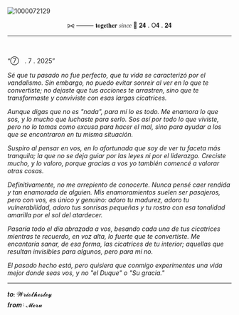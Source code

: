![1000072129](https://github.com/user-attachments/assets/f023cc07-f623-482e-9e82-b970f2ac6103)

<p align= "center">⪩⪨ ⸻ 𝐭𝐨𝐠𝐞𝐭𝐡𝐞𝐫 𝑠𝑖𝑛𝑐𝑒 💍 𝟐𝟒 . O𝟒 . 𝟐𝟒</p>

___

<br>

 “➆ㅤ. 7 . 2025”

<i>Sé que tu pasado no fue perfecto,
que tu vida se caracterizó por el vandalismo.
Sin embargo, no puedo evitar sonreir al ver en lo que te convertiste; no dejaste que tus acciones te arrastren, sino que te transformaste y conviviste con esas largas cicatrices.</i>

<i>Aunque digas que no es "nada", para mí lo es todo.
Me enamora lo que sos, y lo mucho que luchaste para serlo.
Sos así por todo lo que viviste, pero no lo tomas como excusa para hacer el mal, sino para ayudar a los que se encontraron en tu misma situación.</i>

<i>Suspiro al pensar en vos, en lo afortunada que soy de ver tu faceta más tranquila; la que no se deja guiar por las leyes ni por el liderazgo. Creciste mucho, y lo valoro, porque gracias a vos yo también comencé a valorar otras cosas.</i>

<i>Definitivamente, no me arrepiento de conocerte. Nunca pensé caer rendida y tan enamorada de alguien. Mis enamoramientos suelen ser pasajeros, pero con vos, es único y genuino: adoro tu madurez, adoro tu vulnerabilidad, adoro tus sonrisas pequeñas y tu rostro con esa tonalidad amarilla por el sol del atardecer.</i>

<i>Pasaría todo el día abrazada a vos, besando cada una de tus cicatrices mientras te recuerdo, en voz alta, lo fuerte que te convertiste. Me encantaría sanar, de esa forma, las cicatrices de tu interior; aquellas que resultan invisibles para algunos, pero para mí no.</i>

<i>El pasado hecho está, pero quisiera que conmigo experimentes una vida mejor donde seas vos, y no "el Duque" o "Su gracia."</i>

___

𝒕𝒐᎓ 𝓦𝓻𝓲𝓸𝓽𝓱𝓮𝓼𝓵𝓮𝔂 ㅤㅤㅤㅤㅤ
<br>
𝒇𝒓𝒐𝒎᠄ 𝓜𝓮𝓻𝓾
